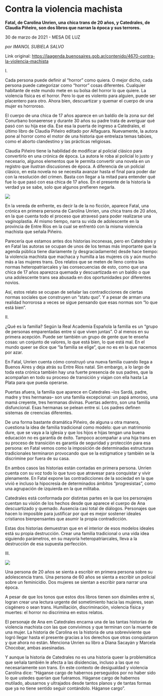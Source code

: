 # Contra la violencia machista

**Fatal, de Carolina Unrien, una chica trans de 20 años, y Catedrales, de Claudia Piñeiro, son dos libros que narran la época y sus terrores.**

30 de marzo de 2021 - MESA DE LUZ

_por IMANOL SUBIELA SALVO_

Link original: https://laagenda.buenosaires.gob.ar/contenido/4670-contra-la-violencia-machista



I.




Cada persona puede definir al “horror” como quiera. O mejor dicho, cada persona puede categorizar como “horror” cosas diferentes. Cualquier habitante de este mundo mete en su bolsa del horror lo que quiere. La violencia física es el horror. Pero lo que es violento para alguien, puede ser placentero para otro. Ahora bien, descuartizar y quemar el cuerpo de una mujer es horroroso.




El cuerpo de una chica de 17 años aparece en un baldío de la zona sur del Conurbano bonaerense y durante 30 años su padre trata de averiguar qué pasó con su hija ese día. Ese esa la puerta de ingreso a Catedrales, el último libro de Claudia Piñeiro editado por Alfaguara. Nuevamente, la autora pone al horror como el motor de una historia que entrelaza temas tabúes, como el aborto clandestino y las prácticas religiosas.




Claudia Piñeiro tiene la habilidad de modificar al policial clásico para convertirlo en una crónica de época. La autora le roba al policial lo justo y necesario, algunos elementos que le permita convertir una novela en un registro que ilustran discusiones de época. A diferencia de un policial clásico, en esta novela no se necesita avanzar hasta el final para poder dar con la resolución del crimen. Basta con llegar a la mitad para entender qué fue lo que pasó con esa chica de 17 años. En el presente de la historia la verdad ya se sabe, solo que algunos prefieren negarla.




![](https://cdn.flowlikemusic.com/files/images/44014/90bc51b4-c8ae-4291-b103-d38109e2765b.jpg)




En la vereda de enfrente, es decir la de la no ficción, aparece Fatal, una crónica en primera persona de Carolina Unrien, una chica trans de 20 años, en la que cuenta todo el proceso que atravesó para poder realizarse una vaginoplastia. Al mismo tiempo, narra su vida de adolescente en la provincia de Entre Ríos en la cual se enfrentó con la misma violencia machista que señala Piñeiro.




Parecería que estamos antes dos historias inconexas, pero en Catedrales y en Fatal las autoras se ocupan de unos de los temas más importante que la agenda pública tiene diariamente (y desgraciadamente) desde hace tiempo: la violencia machista que machaca y humilla a las mujeres cis y aún mucho más a las mujeres trans. Dos relatos que se meten de lleno contra las normas heteropatriarcales y las consecuencias de esto, como que una chica de 17 años aparezca quemada y descuartizada en un baldío o que una adolescente trans sea abusada en dos oportunidades por diferentes novios.




Así, estos relato se ocupan de señalar las contradicciones de ciertas normas sociales que construyen un “statu quo”. Y a pesar de arman una realidad horrorosa a veces se sigue pensando que esas normas son “lo que está bien”.




II.




¿Qué es la familia? Según la Real Academia Española la familia es un “grupo de personas emparentadas entre sí que viven juntas”. O al menos en su primera acepción. Puede ser también un grupo de gente que te enseña cosas: un conjunto de valores, lo que está bien, lo que está mal. En el mundo queer se dice que “la familia se elige”, que no es en la que nacemos por azar.




En Fatal, Unrien cuenta cómo construyó una nueva familia cuando llega a Buenos Aires y deja atrás su Entre Ríos natal. Sin embargo, a lo largo de toda esta crónica también hay una fuerte presencia de sus padres, que la acompañan en todo su proceso de transición y viajan con ella hasta La Plata para que pueda operarse.




Puertas afuera, la familia que aparece en Catedrales –los Sardá, padre, madre y tres hermanas– son una familia excepcional: un papá amoroso, una mamá creyente, tres hermanas divinas. Puertas adentro, son una familia disfuncional. Esas hermanas se pelean entre sí. Los padres definen sistemas de creencias diferentes.




De una forma bastante dramática Piñeiro, de alguna u otra manera, cuestiona la idea de familia tradicional como modelo: que un matrimonio dure, que se vaya a la iglesia y que los hijos e hijas tengan una buena educación no es garantía de éxito. Tampoco acompañar a una hija trans en su proceso de transición es garantía de seguridad y protección para esa persona: en Fatal vemos como la imposición de determinadas estructuras tradicionales terminaron provocando que se la estigmatice y también se la discrimine por fuera de su casa.




En ambos casos las historias están contadas en primera persona. Unrien cuenta con su voz todo lo que tuvo que atravesar para conquistar y vivir plenamente. En Fatal expone las contradicciones de la sociedad en la que vivió e incluso la hipocresía de determinados ámbitos “progresistas”, como una agrupación de izquierda en la que militaba.




Catedrales está conformada por distintas partes en la que los personajes cuentan su visión de los hechos desde que aparece el cuerpo de Ana descuartizado y quemado. Ausencia casi total de diálogos. Personajes que hacen lo imposible para justificar por qué es mejor sostener ideales cristianos bienpensantes que asumir la propia contradicción.




Estas dos historias demuestran que en el interior de esos modelos ideales está su propia destrucción. Crear una familia tradicional o una vida idea siguiendo parámetros, en su mayoría heteropatriarcales, lleva a la destrucción de esa supuesta perfección.




III.




![](https://cdn.flowlikemusic.com/files/images/44015/81c229ff-5630-41fe-bc68-b8746b53c271.jpg)




Una persona de 20 años se sienta a escribir en primera persona sobre su adolescencia trans. Una persona de 60 años se sienta a escribir un policial sobre un feminicidio. Dos mujeres se sientan a escribir para narrar una época.




A pesar de que los tonos que estos dos libros tienen son disímiles entre sí, logran crear una lectura urgente del sometimiento hacia las mujeres, sean cisgénero o sean trans. Humillación, discriminación, violencia física y muertes: el horror no discrimina en estos relatos.




El personaje de Ana em Catedrales encarna una de las tantas historias de violencia machista con las que convivimos y que terminan con la muerte de una mujer. La historia de Carolina es la historia de una sobreviviente que logró llegar hasta el presente gracias a los derechos que otras conquistaron y que ahora no están. Menciona Unrien su libro a Diana Sacayán y Marcela Chocobar, ambas asesinadas.




Y aunque la historia de Catedrales no es una historia queer la problemática que señala también le afecta a las disidencias, incluso a las que no necesariamente son trans. En este contexto de desigualdad y violencia Carolina dice: “Háganse cargo de habernos perseguidos por no haber sido lo que ustedes querían que fuéramos. Háganse cargo de habernos mutilado, abusarnos y ultrajados desde tantos planos y de tantas formas que ya no tiene sentido seguir contándolo. Háganse cargo”.



